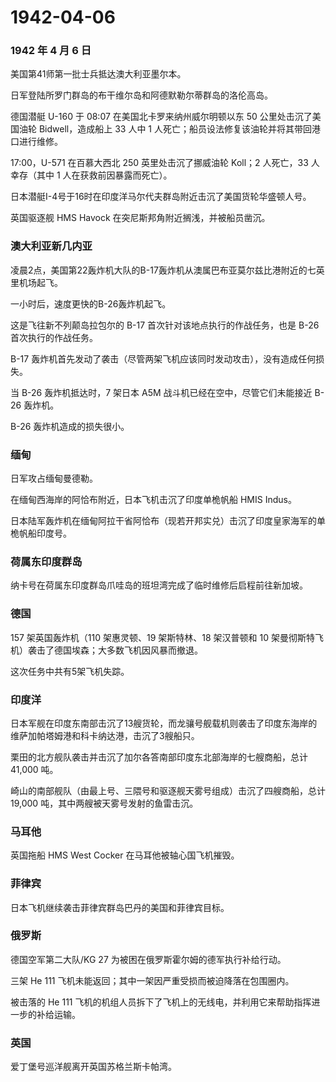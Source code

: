 # 1942-04-06

### 1942 年 4 月 6 日

美国第41师第一批士兵抵达澳大利亚墨尔本。

日军登陆所罗门群岛的布干维尔岛和阿德默勒尔蒂群岛的洛伦高岛。

德国潜艇 U-160 于 08:07 在美国北卡罗来纳州威尔明顿以东 50
公里处击沉了美国油轮 Bidwell，造成船上 33 人中 1
人死亡；船员设法修复该油轮并将其带回港口进行维修。

17:00，U-571 在百慕大西北 250 英里处击沉了挪威油轮 Koll；2 人死亡，33
人幸存（其中 1 人在获救前因暴露而死亡）。

日本潜艇I-4号于16时在印度洋马尔代夫群岛附近击沉了美国货轮华盛顿人号。

英国驱逐舰 HMS Havock 在突尼斯邦角附近搁浅，并被船员凿沉。

### 澳大利亚新几内亚

凌晨2点，美国第22轰炸机大队的B-17轰炸机从澳属巴布亚莫尔兹比港附近的七英里机场起飞。

一小时后，速度更快的B-26轰炸机起飞。

这是飞往新不列颠岛拉包尔的 B-17 首次针对该地点执行的作战任务，也是 B-26
首次执行的作战任务。

B-17
轰炸机首先发动了袭击（尽管两架飞机应该同时发动攻击），没有造成任何损失。

当 B-26 轰炸机抵达时，7 架日本 A5M 战斗机已经在空中，尽管它们未能接近
B-26 轰炸机。

B-26 轰炸机造成的损失很小。

### 缅甸

日军攻占缅甸曼德勒。

在缅甸西海岸的阿恰布附近，日本飞机击沉了印度单桅帆船 HMIS Indus。

日本陆军轰炸机在缅甸阿拉干省阿恰布（现若开邦实兑）击沉了印度皇家海军的单桅帆船印度号。

### 荷属东印度群岛

纳卡号在荷属东印度群岛爪哇岛的班坦湾完成了临时维修后启程前往新加坡。

### 德国

157 架英国轰炸机（110 架惠灵顿、19 架斯特林、18 架汉普顿和 10
架曼彻斯特飞机）袭击了德国埃森；大多数飞机因风暴而撤退。

这次任务中共有5架飞机失踪。

### 印度洋

日本军舰在印度东南部击沉了13艘货轮，而龙骧号舰载机则袭击了印度东海岸的维萨加帕塔姆港和科卡纳达港，击沉了3艘船只。

栗田的北方舰队袭击并击沉了加尔各答南部印度东北部海岸的七艘商船，总计
41,000 吨。

崎山的南部舰队（由最上号、三隈号和驱逐舰天雾号组成）击沉了四艘商船，总计
19,000 吨，其中两艘被天雾号发射的鱼雷击沉。

### 马耳他

英国拖船 HMS West Cocker 在马耳他被轴心国飞机摧毁。

### 菲律宾

日本飞机继续袭击菲律宾群岛巴丹的美国和菲律宾目标。

### 俄罗斯

德国空军第二大队/KG 27 为被困在俄罗斯霍尔姆的德军执行补给行动。

三架 He 111 飞机未能返回；其中一架因严重受损而被迫降落在包围圈内。

被击落的 He 111
飞机的机组人员拆下了飞机上的无线电，并利用它来帮助指挥进一步的补给运输。

### 英国

爱丁堡号巡洋舰离开英国苏格兰斯卡帕湾。